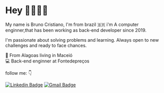 # Hey 👋👨🏻‍💻

My name is Bruno Cristiano, I'm from brazil 🇧🇷 i'm A computer enginner,that has been working as back-end developer since 2019.

I'm passionate about solving problems and learning. Always open to new challenges and ready to face chances.

📍 From Alagoas living in Maceió </br>
💻 Back-end enginner at Fontedepreços

follow me: 👇


[![Linkedin Badge](https://img.shields.io/badge/-Bruno%20Cristiano-000000?style=flat-square&logo=Linkedin&logoColor=white&link=https://www.linkedin.com/in/brunocristianods/)](https://www.linkedin.com/in/brunocristianods/)
[![Gmail Badge](https://img.shields.io/badge/-brunocristianocontato@gmail.com-000000?style=flat-square&logo=Gmail&logoColor=white&link=mailto:brunocristianocontato@gmail.com)](mailto:brunocristianocontato@gmail.com)

